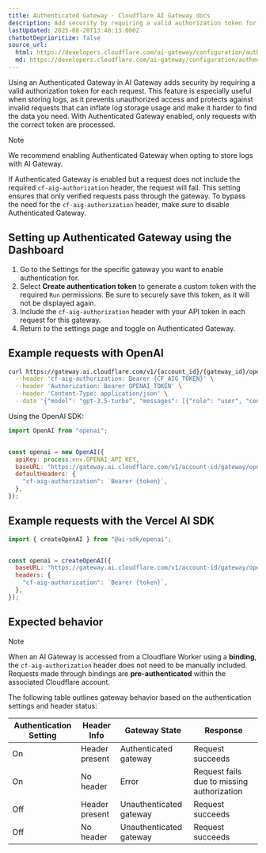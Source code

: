 ```yaml
---
title: Authenticated Gateway · Cloudflare AI Gateway docs
description: Add security by requiring a valid authorization token for each request.
lastUpdated: 2025-08-20T13:40:13.000Z
chatbotDeprioritize: false
source_url:
  html: https://developers.cloudflare.com/ai-gateway/configuration/authentication/
  md: https://developers.cloudflare.com/ai-gateway/configuration/authentication/index.md
---
```


Using an Authenticated Gateway in AI Gateway adds security by requiring a valid authorization token for each request. This feature is especially useful when storing logs, as it prevents unauthorized access and protects against invalid requests that can inflate log storage usage and make it harder to find the data you need. With Authenticated Gateway enabled, only requests with the correct token are processed.

Note

We recommend enabling Authenticated Gateway when opting to store logs with AI Gateway.

If Authenticated Gateway is enabled but a request does not include the required `cf-aig-authorization` header, the request will fail. This setting ensures that only verified requests pass through the gateway. To bypass the need for the `cf-aig-authorization` header, make sure to disable Authenticated Gateway.

## Setting up Authenticated Gateway using the Dashboard

1. Go to the Settings for the specific gateway you want to enable authentication for.
2. Select **Create authentication token** to generate a custom token with the required `Run` permissions. Be sure to securely save this token, as it will not be displayed again.
3. Include the `cf-aig-authorization` header with your API token in each request for this gateway.
4. Return to the settings page and toggle on Authenticated Gateway.

## Example requests with OpenAI

```bash
curl https://gateway.ai.cloudflare.com/v1/{account_id}/{gateway_id}/openai/chat/completions \
  --header 'cf-aig-authorization: Bearer {CF_AIG_TOKEN}' \
  --header 'Authorization: Bearer OPENAI_TOKEN' \
  --header 'Content-Type: application/json' \
  --data '{"model": "gpt-3.5-turbo", "messages": [{"role": "user", "content": "What is Cloudflare?"}]}'
```

Using the OpenAI SDK:

```javascript
import OpenAI from "openai";


const openai = new OpenAI({
  apiKey: process.env.OPENAI_API_KEY,
  baseURL: "https://gateway.ai.cloudflare.com/v1/account-id/gateway/openai",
  defaultHeaders: {
    "cf-aig-authorization": `Bearer {token}`,
  },
});
```

## Example requests with the Vercel AI SDK

```javascript
import { createOpenAI } from "@ai-sdk/openai";


const openai = createOpenAI({
  baseURL: "https://gateway.ai.cloudflare.com/v1/account-id/gateway/openai",
  headers: {
    "cf-aig-authorization": `Bearer {token}`,
  },
});
```

## Expected behavior

Note

When an AI Gateway is accessed from a Cloudflare Worker using a **binding**, the `cf-aig-authorization` header does not need to be manually included.\
Requests made through bindings are **pre-authenticated** within the associated Cloudflare account.

The following table outlines gateway behavior based on the authentication settings and header status:

| Authentication Setting | Header Info | Gateway State | Response |
| - | - | - | - |
| On | Header present | Authenticated gateway | Request succeeds |
| On | No header | Error | Request fails due to missing authorization |
| Off | Header present | Unauthenticated gateway | Request succeeds |
| Off | No header | Unauthenticated gateway | Request succeeds |

